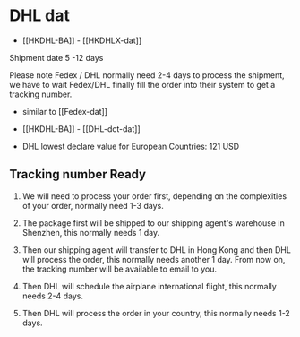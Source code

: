 
# DHL dat 

- [[HKDHL-BA]] - [[HKDHLX-dat]]


Shipment date 5 -12 days 

Please note Fedex / DHL normally need 2-4 days to process the shipment, we have to wait Fedex/DHL finally fill the order into their system to get a tracking number. 

- similar to [[Fedex-dat]]

- [[HKDHL-BA]] - [[DHL-dct-dat]]

- DHL lowest declare value for European Countries: 121 USD 


## Tracking number Ready 

1. We will need to process your order first, depending on the complexities of your order, normally need 1-3 days.

2. The package first will be shipped to our shipping agent's warehouse in Shenzhen, this normally needs 1 day.

3. Then our shipping agent will transfer to DHL in Hong Kong and then DHL will process the order, this normally needs another 1 day. From now on, the tracking number will be available to email to you.

4. Then DHL will schedule the airplane international flight, this normally needs 2-4 days.

5. Then DHL will process the order in your country, this normally needs 1-2 days.

